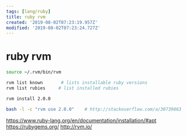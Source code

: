 ```yaml
---
tags: [lang/ruby]
title: ruby rvm
created: '2019-08-02T07:23:19.957Z'
modified: '2019-08-02T07:23:24.727Z'
---
```


# ruby rvm

```sh
source ~/.rvm/bin/rvm

rvm list known       # lists installable ruby versions
rvm list rubies     # list installed rubies

rvm install 2.0.0

bash -l -c "rvm use 2.0.0"    # http://stackoverflow.com/a/30739863
```
https://www.ruby-lang.org/en/documentation/installation/#apt
https://rubygems.org/
http://rvm.io/
